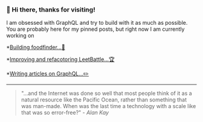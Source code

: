 ### 👋 Hi there, thanks for visiting!

I am obsessed with GraphQL and try to build with it as much as possible.
You are probably here for my pinned posts, but right now I am currently working on

*[Building foodfinder...🍎](https://github.com/lastnameswayne/foodfinder)

*[Improving and refacotoring LeetBattle...🏆](https://github.com/lastnameswayne/leetbattle)

*[Writing articles on GraphQL...✏️](https://github.com/lastnameswayne/crudappexampleblogpost)

___

>"...and the Internet was done so well that most people think of it as a natural resource like the Pacific Ocean, rather than something that was man-made. When was the last time a technology with a scale like that was so error-free?" - _Alan Kay_
